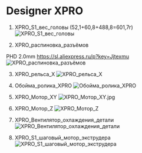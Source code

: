# Designer XPRO

1. XPRO_S1_вес_головы (52,1+60,8+488,8=601,7г)
![XPRO_S1_вес_головы](./img/XPRO_S1_вес_головы.jpg)

2. XPRO_распиновка_разъёмов

PHD 2.0mm https://sl.aliexpress.ru/p?key=Jjtexmu
![XPRO_распиновка_разъёмов](./img/XPRO_распиновка_разъёмов.jpg)

3. XPRO_рельса_X
![XPRO_рельса_X](./img/XPRO_рельса_X.jpg)

4. Обойма_ролика_XPRO
![Обойма_ролика_XPRO](./img/Обойма_ролика_XPRO.jpg)

5. XPRO_Мотор_XY
![XPRO_Мотор_XY.jpg](./img/XPRO_Мотор_XY.jpg)

6. XPRO_Мотор_Z
![XPRO_Мотор_Z](./img/XPRO_Мотор_Z.jpg)

7. XPRO_Вентилятор_охлаждения_детали
![XPRO_Вентилятор_охлаждения_детали](./img/XPRO_Вентилятор_охлаждения_детали.jpg)

8. XPRO_S1_шаговый_мотор_экструдера
![XPRO_S1_шаговый_мотор_экструдера](./img/XPRO_S1_шаговый_мотор_экструдера.jpg)
